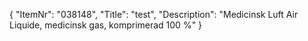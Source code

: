 {
  "ItemNr": "038148",
  "Title": "test",
  "Description": "Medicinsk Luft Air Liquide, medicinsk gas, komprimerad 100 %"
}